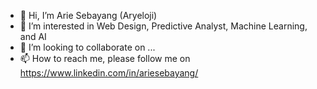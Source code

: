- 👋 Hi, I’m Arie Sebayang (Aryeloji)
- 👀 I’m interested in Web Design, Predictive Analyst, Machine Learning, and AI
- 💞️ I’m looking to collaborate on ...
- 📫 How to reach me, please follow me on https://www.linkedin.com/in/ariesebayang/

<!---
ajhay81/ajhay81 is a ✨ special ✨ repository because its `README.md` (this file) appears on your GitHub profile.
You can click the Preview link to take a look at your changes.
--->
